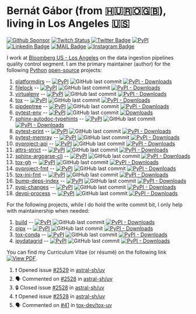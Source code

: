# Bernát Gábor (from 🇭🇺🇷🇴🇬🇧), living in Los Angeles 🇺🇸

[![Github Sponsor](https://img.shields.io/static/v1?label=Sponsor&message=%E2%9D%A4&logo=GitHub&link=https://github.com/sponsors/gaborbernat&style=flat-square)](https://github.com/sponsors/gaborbernat)
[![Twitch Status](https://img.shields.io/twitch/status/gaborbernat?style=flat-square)](https://www.twitch.tv/gaborbernat)
[![Twitter Badge](https://img.shields.io/badge/-@gjbernat-1ca0f1?style=flat-square&labelColor=1ca0f1&logo=twitter&logoColor=white&link=https://twitter.com/gjbernat)](https://twitter.com/gjbernat)
[![PyPI](https://img.shields.io/badge/-gaborbernat-0073b7?style=flat-square&logo=Python&logoColor=white&link=https://pypi.org/user/gaborbernat/)](https://pypi.org/user/gaborbernat/)
[![Linkedin Badge](https://img.shields.io/badge/-gaborbernat-blue?style=flat-square&logo=Linkedin&logoColor=white&link=https://www.linkedin.com/in/gaborbernat/)](https://www.linkedin.com/in/gaborbernat/)
[![MAIL Badge](https://img.shields.io/badge/-gaborjbernat@gmail.com-c14438?style=flat-square&logo=Gmail&logoColor=white&link=mailto:gaborjbernat@gmail.com)](mailto:gaborjbernat@gmail.com)
[![Instagram Badge](https://img.shields.io/badge/-@gabor__bernat-845EC2?style=flat-square&labelColor=white&logo=Instagram&link=https://instagram.com/gabor_bernat/)](https://instagram.com/gabor_bernat)

I work at [Bloomberg US - Los Angeles](https://www.techatbloomberg.com/) on the data ingestion pipelines quality control
segment. I am the primary maintainer (author) for the following [Python](https://www.python.org/)
[open-source](https://en.wikipedia.org/wiki/Open_source) projects:

1. [platformdirs](https://github.com/platformdirs/platformdirs) --
   [![PyPI](https://img.shields.io/pypi/v/platformdirs?style=flat-square)](https://pypi.org/project/platformdirs)
   ![GitHub last commit](https://img.shields.io/github/last-commit/platformdirs/platformdirs?logo=python&style=flat-square)
   [![PyPI - Downloads](https://img.shields.io/pypi/dm/platformdirs?style=flat-square)](https://pypistats.org/packages/platformdirs)
1. [filelock](https://github.com/tox-dev/py-filelock) --
   [![PyPI](https://img.shields.io/pypi/v/filelock?style=flat-square)](https://pypi.org/project/filelock)
   ![GitHub last commit](https://img.shields.io/github/last-commit/tox-dev/py-filelock?logo=python&style=flat-square)
   [![PyPI - Downloads](https://img.shields.io/pypi/dm/filelock?style=flat-square)](https://pypistats.org/packages/filelock)
1. [virtualenv](https://github.com/pypa/virtualenv) --
   [![PyPI](https://img.shields.io/pypi/v/virtualenv?style=flat-square)](https://pypi.org/project/virtualenv)
   ![GitHub last commit](https://img.shields.io/github/last-commit/pypa/virtualenv?logo=python&style=flat-square)
   [![PyPI - Downloads](https://img.shields.io/pypi/dm/virtualenv?style=flat-square)](https://pypistats.org/packages/virtualenv)
1. [tox](https://github.com/tox-dev/tox) --
   [![PyPI](https://img.shields.io/pypi/v/tox?style=flat-square)](https://pypi.org/project/tox)
   ![GitHub last commit](https://img.shields.io/github/last-commit/tox-dev/tox?logo=python&style=flat-square)
   [![PyPI - Downloads](https://img.shields.io/pypi/dm/tox?style=flat-square)](https://pypistats.org/packages/tox)
1. [pipdeptree](https://github.com/tox-dev/pipdeptree) --
   [![PyPI](https://img.shields.io/pypi/v/pipdeptree?style=flat-square)](https://pypi.org/project/pipdeptree)
   ![GitHub last commit](https://img.shields.io/github/last-commit/tox-dev/pipdeptree?logo=python&style=flat-square)
   [![PyPI - Downloads](https://img.shields.io/pypi/dm/pipdeptree?style=flat-square)](https://pypistats.org/packages/pipdeptree)
1. [pytest-env](https://github.com/tox-dev/pytest-env) --
   [![PyPI](https://img.shields.io/pypi/v/pytest-env?style=flat-square)](https://pypi.org/project/pytest-env)
   ![GitHub last commit](https://img.shields.io/github/last-commit/pytest-dev/pytest-env?logo=python&style=flat-square)
   [![Downloads](https://pepy.tech/badge/pytest-env/month)](https://pepy.tech/project/pytest-env)
1. [sphinx-autodoc-typehints](https://github.com/tox-dev/sphinx-autodoc-typehints) --
   [![PyPI](https://img.shields.io/pypi/v/sphinx-autodoc-typehints?style=flat-square)](https://pypi.org/project/sphinx-autodoc-typehints)
   ![GitHub last commit](https://img.shields.io/github/last-commit/tox-dev/sphinx-autodoc-typehints?logo=python&style=flat-square)
   [![PyPI - Downloads](https://img.shields.io/pypi/dm/sphinx-autodoc-typehints?style=flat-square)](https://pypistats.org/packages/sphinx-autodoc-typehints)
1. [pytest-print](https://github.com/pytest-dev/pytest-print) --
   [![PyPI](https://img.shields.io/pypi/v/pytest-print?style=flat-square)](https://pypi.org/project/pytest-print)
   ![GitHub last commit](https://img.shields.io/github/last-commit/pytest-dev/pytest-print?logo=python&style=flat-square)
   [![PyPI - Downloads](https://img.shields.io/pypi/dm/pytest-print?style=flat-square)](https://pypistats.org/packages/pytest-print)
1. [pytest-memray](https://github.com/bloomberg/pytest-memray) --
   [![PyPI](https://img.shields.io/pypi/v/pytest-memray?style=flat-square)](https://pypi.org/project/pytest-memray)
   ![GitHub last commit](https://img.shields.io/github/last-commit/bloomberg/pytest-memray?logo=python&style=flat-square)
   [![PyPI - Downloads](https://img.shields.io/pypi/dm/pytest-memray?style=flat-square)](https://pypistats.org/packages/pytest-memray)
1. [pyproject-api](https://github.com/tox-dev/pyproject-api) --
   [![PyPI](https://img.shields.io/pypi/v/pyproject-api?style=flat-square)](https://pypi.org/project/pyproject-api)
   ![GitHub last commit](https://img.shields.io/github/last-commit/tox-dev/pyproject-api?logo=python&style=flat-square)
   [![PyPI - Downloads](https://img.shields.io/pypi/dm/pyproject-api?style=flat-square)](https://pypistats.org/packages/pyproject-api)
1. [attrs-strict](https://github.com/bloomberg/attrs-strict) --
   [![PyPI](https://img.shields.io/pypi/v/attrs-strict?style=flat-square)](https://pypi.org/project/attrs-strict)
   ![GitHub last commit](https://img.shields.io/github/last-commit/bloomberg/attrs-strict?logo=python&style=flat-square)
   [![PyPI - Downloads](https://img.shields.io/pypi/dm/attrs-strict?style=flat-square)](https://pypistats.org/packages/attrs-strict)
1. [sphinx-argparse-cli](https://github.com/tox-dev/sphinx-argparse-cli) --
   [![PyPI](https://img.shields.io/pypi/v/sphinx-argparse-cli?style=flat-square)](https://pypi.org/project/sphinx-argparse-cli)
   ![GitHub last commit](https://img.shields.io/github/last-commit/tox-dev/sphinx-argparse-cli?logo=python&style=flat-square)
   [![PyPI - Downloads](https://img.shields.io/pypi/dm/sphinx-argparse-cli?style=flat-square)](https://pypistats.org/packages/sphinx-argparse-cli)
1. [tox-gh](https://github.com/tox-dev/tox-gh) --
   [![PyPI](https://img.shields.io/pypi/v/tox-gh?style=flat-square)](https://pypi.org/project/tox-gh)
   ![GitHub last commit](https://img.shields.io/github/last-commit/tox-dev/tox-gh?logo=python&style=flat-square)
   [![PyPI - Downloads](https://img.shields.io/pypi/dm/tox-gh?style=flat-square)](https://pypistats.org/packages/tox-gh)
1. [pyproject-fmt](https://github.com/tox-dev/pyproject-fmt) --
   [![PyPI](https://img.shields.io/pypi/v/pyproject-fmt?style=flat-square)](https://pypi.org/project/pyproject-fmt)
   ![GitHub last commit](https://img.shields.io/github/last-commit/tox-dev/pyproject-fmt?logo=python&style=flat-square)
   [![PyPI - Downloads](https://img.shields.io/pypi/dm/pyproject-fmt?style=flat-square)](https://pypistats.org/packages/pyproject-fmt)
1. [tox-ini-fmt](https://github.com/tox-dev/tox-ini-fmt) --
   [![PyPI](https://img.shields.io/pypi/v/tox-ini-fmt?style=flat-square)](https://pypi.org/project/tox-ini-fmt)
   ![GitHub last commit](https://img.shields.io/github/last-commit/tox-dev/tox-ini-fmt?logo=python&style=flat-square)
   [![PyPI - Downloads](https://img.shields.io/pypi/dm/tox-ini-fmt?style=flat-square)](https://pypistats.org/packages/tox-ini-fmt)
1. [bump-deps-index](https://github.com/gaborbernat/bump-deps-index) --
   [![PyPI](https://img.shields.io/pypi/v/bump-deps-index?style=flat-square)](https://pypi.org/project/bump-deps-index)
   ![GitHub last commit](https://img.shields.io/github/last-commit/gaborbernat/bump-deps-index?logo=python&style=flat-square)
   [![PyPI - Downloads](https://img.shields.io/pypi/dm/bump-deps-index?style=flat-square)](https://pypistats.org/packages/bump-deps-index)
1. [pypi-changes](https://github.com/gaborbernat/pypi_changes) --
   [![PyPI](https://img.shields.io/pypi/v/pypi-changes?style=flat-square)](https://pypi.org/project/pypi-changes)
   ![GitHub last commit](https://img.shields.io/github/last-commit/gaborbernat/pypi_changes?logo=python&style=flat-square)
   [![PyPI - Downloads](https://img.shields.io/pypi/dm/pypi-changes?style=flat-square)](https://pypistats.org/packages/pypi-changes)
1. [devpi-process](https://github.com/tox-dev/devpi-process) --
   [![PyPI](https://img.shields.io/pypi/v/devpi-process?style=flat-square)](https://pypi.org/project/devpi-process)
   ![GitHub last commit](https://img.shields.io/github/last-commit/tox-dev/devpi-process?logo=python&style=flat-square)
   [![PyPI - Downloads](https://img.shields.io/pypi/dm/devpi-process?style=flat-square)](https://pypistats.org/packages/devpi-process)

For the following projects, while I do hold the write commit bit, I only help with maintainership when needed:

1. [build](https://github.com/pypa/build) --
   [![PyPI](https://img.shields.io/pypi/v/build?style=flat-square)](https://pypi.org/project/build)
   ![GitHub last commit](https://img.shields.io/github/last-commit/pypa/build?logo=python&style=flat-square)
   [![PyPI - Downloads](https://img.shields.io/pypi/dm/build?style=flat-square)](https://pypistats.org/packages/build)
1. [pipx](https://github.com/pypa/pipx) --
   [![PyPI](https://img.shields.io/pypi/v/pipx?style=flat-square)](https://pypi.org/project/pipx)
   ![GitHub last commit](https://img.shields.io/github/last-commit/pypa/pipx?logo=python&style=flat-square)
   [![PyPI - Downloads](https://img.shields.io/pypi/dm/pipx?style=flat-square)](https://pypistats.org/packages/pipx)
1. [tox-conda](https://github.com/tox-dev/tox-conda) --
   [![PyPI](https://img.shields.io/pypi/v/tox-conda?style=flat-square)](https://pypi.org/project/tox-conda)
   ![GitHub last commit](https://img.shields.io/github/last-commit/tox-dev/tox-conda?logo=python&style=flat-square)
   [![PyPI - Downloads](https://img.shields.io/pypi/dm/tox-conda?style=flat-square)](https://pypistats.org/packages/tox-conda)
1. [ipydatagrid](https://github.com/bloomberg/ipydatagrid) --
   [![PyPI](https://img.shields.io/pypi/v/ipydatagrid?style=flat-square)](https://pypi.org/project/ipydatagrid)
   ![GitHub last commit](https://img.shields.io/github/last-commit/bloomberg/ipydatagrid?logo=python&style=flat-square)
   [![PyPI - Downloads](https://img.shields.io/pypi/dm/ipydatagrid?style=flat-square)](https://pypistats.org/packages/ipydatagrid)

You can find my Curriculum Vitae (or résumé) on the following link
[![View PDF](https://img.shields.io/badge/View%20as%20PDF-latest%20CV-blue?style=flat-square&logo=docusign)](https://gaborbernat.github.io/cv/main.pdf).

<!--START_SECTION:activity-->
1. ❗ Opened issue [#2529](https://github.com/astral-sh/uv/issues/2529) in [astral-sh/uv](https://github.com/astral-sh/uv)
2. 🗣 Commented on [#2528](https://github.com/astral-sh/uv/issues/2528#issuecomment-2005279193) in [astral-sh/uv](https://github.com/astral-sh/uv)
3. 🔒 Closed issue [#2528](https://github.com/astral-sh/uv/issues/2528) in [astral-sh/uv](https://github.com/astral-sh/uv)
4. ❗ Opened issue [#2528](https://github.com/astral-sh/uv/issues/2528) in [astral-sh/uv](https://github.com/astral-sh/uv)
5. 🗣 Commented on [#41](https://github.com/tox-dev/tox-uv/issues/41#issuecomment-2005202147) in [tox-dev/tox-uv](https://github.com/tox-dev/tox-uv)
<!--END_SECTION:activity-->

